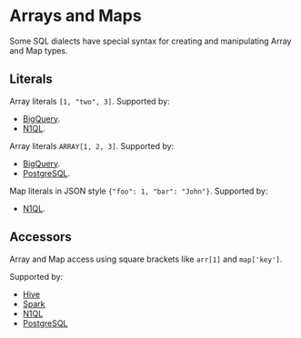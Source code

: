 # Arrays and Maps

Some SQL dialects have special syntax for creating and manipulating Array and Map types.

## Literals

Array literals `[1, "two", 3]`. Supported by:

- [BigQuery][bigquery-literals].
- [N1QL][n1ql-literals].

Array literals `ARRAY[1, 2, 3]`. Supported by:

- [BigQuery][bigquery-literals].
- [PostgreSQL][postgres-literals].

Map literals in JSON style `{"foo": 1, "bar": "John"}`. Supported by:

- [N1QL][n1ql-literals].

## Accessors

Array and Map access using square brackets like `arr[1]` and `map['key']`.

Supported by:

- [Hive][]
- [Spark][]
- [N1QL][]
- [PostgreSQL][]

[hive]: https://cwiki.apache.org/confluence/display/Hive/LanguageManual+UDF#LanguageManualUDF-OperatorsonComplexTypes
[spark]: https://stackoverflow.com/questions/34916038/sparksql-sql-syntax-for-nth-item-in-array
[n1ql-literals]: https://docs.couchbase.com/server/current/n1ql/n1ql-language-reference/datatypes.html#arrays
[n1ql]: https://docs.couchbase.com/server/current/n1ql/n1ql-language-reference/nestedops.html#field-selection
[postgresql]: https://www.postgresql.org/docs/current/arrays.html#ARRAYS-ACCESSING
[bigquery-literals]: https://cloud.google.com/bigquery/docs/reference/standard-sql/lexical#array_literals
[postgres-literals]: https://www.postgresql.org/docs/current/arrays.html
